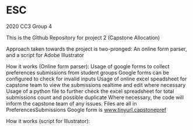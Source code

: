 # ESC
2020 CC3 Group 4

This is the Github Repository for project 2 (Capstone Allocation)

Approach taken towards the project is two-pronged: An online form parser, and a script for Adobe Illustrator

How it works (Online form parser):
Usage of google forms to collect preferences submissions from student groups
Google forms can be configured to check for invalid inputs
Usage of online excel speadsheet for capstone team to view the submissions realtime and edit where necessary
Usage of a python file to further check the excel spreadsheet for total submissions count and possible duplicate
Where necessary, the code will inform the capstone team of any issues.
Files are all in PreferencesSubmissions
Google form is www.tinyurl.capstonepref


How it works (script for Illustrator):
